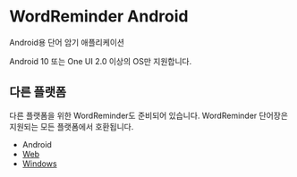 # WordReminder Android
Android용 단어 암기 애플리케이션

Android 10 또는 One UI 2.0 이상의 OS만 지원합니다.

## 다른 플랫폼
다른 플랫폼을 위한 WordReminder도 준비되어 있습니다. WordReminder 단어장은 지원되는 모든 플랫폼에서 호환됩니다.

- Android
- [Web](https://github.com/kmc7468/WordReminder-Web)
- [Windows](https://github.com/kmc7468/WordReminder)